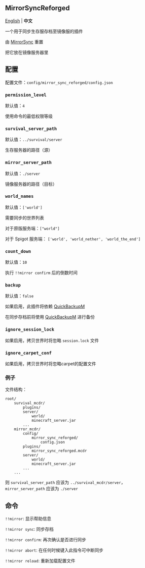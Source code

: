 MirrorSyncReforged
-----

[English](./README.md) | **中文**

一个用于同步生存服存档至镜像服的插件

由 [MirrorSync](https://github.com/Ivan-1F/MCDReforged-Plugins/tree/master/MirrorSync) 重置

把它放在镜像服务器里

## 配置

配置文件：`config/mirror_sync_reforged/config.json`

### `permission_level`

默认值：`4`

使用命令的最低权限等级

### `survival_server_path`

默认值：`../survival/server`

生存服务器的路径（源）

### `mirror_server_path`

默认值：`./server`

镜像服务器的路径（目标）

### `world_names`

默认值：`['world']`

需要同步的世界列表

对于原版服务端：`["world"]`

对于 Spigot 服务端： `['world', 'world_nether', 'world_the_end']`

### `count_down`

默认值：`10`

执行 `!!mirror confirm` 后的倒数时间

### `backup`

默认值：`false`

如果启用，此插件将依赖 [QuickBackupM](https://github.com/TISUnion/QuickBackupM)

在同步存档前将使用 [QuickBackupM](https://github.com/TISUnion/QuickBackupM) 进行备份

### `ignore_session_lock`

如果启用，拷贝世界时将忽略 `session.lock` 文件

### `ignore_carpet_conf`

如果启用，拷贝世界时将忽略carpet的配置文件

### 例子

文件结构：

```
root/
    survival_mcdr/
        plugins/
        server/
            world/
            minecraft_server.jar
        ...
    mirror_mcdr/
        config/
            mirror_sync_reforged/
                config.json
        plugins/
            mirror_sync_reforged.mcdr
        server/
            world/
            minecraft_server.jar
        ...
    ...
```

则 `survival_server_path` 应该为 `../survival_mcdr/server`，`mirror_server_path` 应该为 `./server`

## 命令

`!!mirror`: 显示帮助信息

`!!mirror sync`: 同步存档

`!!mirror confirm`: 再次确认是否进行同步

`!!mirror abort`: 在任何时候键入此指令可中断同步

`!!mirror reload`: 重新加载配置文件


